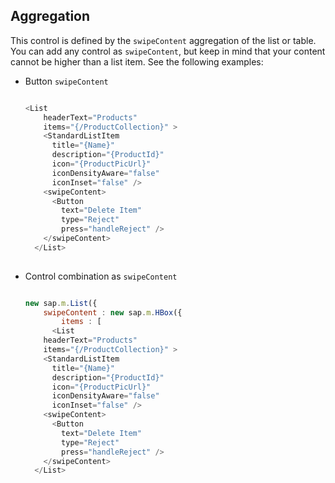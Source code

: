 <!-- loiod4e69addc9ee4a6088441840eb0af509 -->

## Aggregation

This control is defined by the `swipeContent` aggregation of the list or table. You can add any control as `swipeContent`, but keep in mind that your content cannot be higher than a list item. See the following examples:

-   Button `swipeContent`

    ```js
    
    <List
        headerText="Products"
        items="{/ProductCollection}" >
        <StandardListItem
          title="{Name}"
          description="{ProductId}"
          icon="{ProductPicUrl}" 
          iconDensityAware="false"
          iconInset="false" />
        <swipeContent>
          <Button
            text="Delete Item"
            type="Reject"
            press="handleReject" />
        </swipeContent>
      </List>
     
    ```

-   Control combination as `swipeContent`

    ```js
    
    new sap.m.List({
        swipeContent : new sap.m.HBox({
            items : [
          <List
        headerText="Products"
        items="{/ProductCollection}" >
        <StandardListItem
          title="{Name}"
          description="{ProductId}"
          icon="{ProductPicUrl}" 
          iconDensityAware="false"
          iconInset="false" />
        <swipeContent>
          <Button
            text="Delete Item"
            type="Reject"
            press="handleReject" />
        </swipeContent>
      </List>
    
    ```


